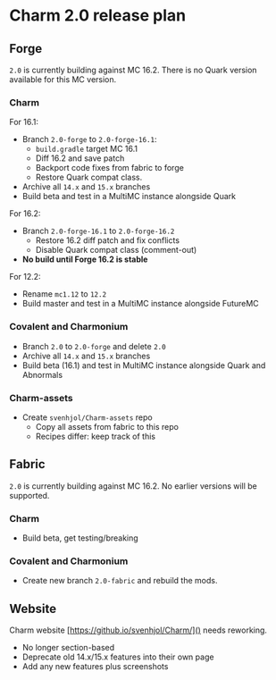 # Charm 2.0 release plan

## Forge
`2.0` is currently building against MC 16.2. There is no Quark version available for this MC version.

### Charm

For 16.1:

* Branch `2.0-forge` to `2.0-forge-16.1`:
	* `build.gradle` target MC 16.1
	* Diff 16.2 and save patch 
	* Backport code fixes from fabric to forge
	* Restore Quark compat class.
* Archive all `14.x` and `15.x` branches
* Build beta and test in a MultiMC instance alongside Quark

For 16.2:

* Branch `2.0-forge-16.1` to `2.0-forge-16.2`
	* Restore 16.2 diff patch and fix conflicts
	* Disable Quark compat class (comment-out)
* **No build until Forge 16.2 is stable**

For 12.2:

* Rename `mc1.12` to `12.2`
* Build master and test in a MultiMC instance alongside FutureMC

### Covalent and Charmonium
* Branch `2.0` to `2.0-forge` and delete `2.0`
* Archive all `14.x` and `15.x` branches
* Build beta (16.1) and test in MultiMC instance alongside Quark and Abnormals

### Charm-assets
* Create `svenhjol/Charm-assets` repo
	* Copy all assets from fabric to this repo
	* Recipes differ: keep track of this

## Fabric
`2.0` is currently building against MC 16.2. No earlier versions will be supported.

### Charm
* Build beta, get testing/breaking

### Covalent and Charmonium
* Create new branch `2.0-fabric` and rebuild the mods.

## Website
Charm website [https://github.io/svenhjol/Charm/]() needs reworking.

* No longer section-based
* Deprecate old 14.x/15.x features into their own page
* Add any new features plus screenshots